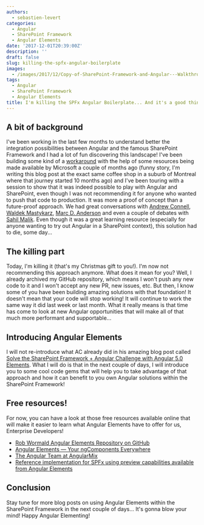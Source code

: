 ```yaml
---
authors:
  - sebastien-levert
categories:
  - Angular
  - SharePoint Framework
  - Angular Elements
date: '2017-12-01T20:39:00Z'
description: ''
draft: false
slug: killing-the-spfx-angular-boilerplate
images:
  - /images/2017/12/Copy-of-SharePoint-Framework-and-Angular---Walkthrough-of-the-SPFx-Angular-Boilerplate.jpg
tags:
  - Angular
  - SharePoint Framework
  - Angular Elements
title: I'm killing the SPFx Angular Boilerplate... And it's a good thing!
---
```


## A bit of background

I've been working in the last few months to understand better the integration possibilities between Angular and the
famous SharePoint Framework and I had a lot of fun discovering this landscape! I've been building some kind of a
[workaround](https://github.com/sebastienlevert/spfx-angular-boilerplate) with the help of some resources being made
available by Microsoft a couple of months ago (funny story, I'm writing this blog post at the exact same coffee shop in
a suburb of Montreal where that journey started 10 months ago) and I've been touring with a session to show that it was
indeed possible to play with Angular and SharePoint, even though I was not recommending it for anyone who wanted to push
that code to production. It was more a proof of concept than a future-proof approach. We had great conversations with
[Andrew Connell](https://twitter.com/andrewconnell), [Waldek Mastykarz](https://twitter.com/waldekm),
[Marc D. Anderson](https://twitter.com/sympmarc) and even a couple of debates with
[Sahil Malik](https://twitter.com/sahilmalik). Even though it was a great learning resource (especially for anyone
wanting to try out Angular in a SharePoint context), this solution had to die, some day...

## The killing part

Today, I'm killing it (that's my Christmas gift to you!). I'm now not recommending this approach anymore. What does it
mean for you? Well, I already archived my GitHub repository, which means I won't push any new code to it and I won't
accept any new PR, new issues, etc. But then, I know some of you have been building amazing solutions with that
foundation! It doesn't mean that your code will stop working! It will continue to work the same way it did last week or
last month. What it really means is that time has come to look at new Angular opportunities that will make all of that
much more performant and supportable...

## Introducing Angular Elements

I will not re-introduce what AC already did in his amazing blog post called
[Solve the SharePoint Framework + Angular Challenge with Angular 5.0 Elements](http://www.andrewconnell.com/blog/solve-the-sharepoint-framework-angular-challenge-with-angular-5-0-elements).
What I will do is that in the next couple of days, I will introduce you to some cool code gems that will help you to
take advantage of that approach and how it can benefit to you own Angular solutions within the SharePoint Framework!

## Free resources!

For now, you can have a look at those free resources available online that will make it easier to learn what Angular
Elements have to offer for us, Enterprise Developers!

- [Rob Wormald Angular Elements Repository on GitHub](https://github.com/robwormald/angular-elements)
- [Angular Elements — Your ngComponents Everywhere](https://moduscreate.com/blog/angular-elements-ngcomponents-everywhere/)
- [The Angular Team at AngularMix ](https://blog.angular.io/the-angular-team-at-angularmix-2d56fd7fde65)
- [Reference implementation for SPFx using preview capabilities available from Angular Elements](https://github.com/SharePoint/sp-dev-fx-angular)

## Conclusion

Stay tune for more blog posts on using Angular Elements within the SharePoint Framework in the next couple of days...
It's gonna blow your mind! Happy Angular Elementing!
